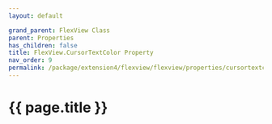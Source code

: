 ```yaml
---
layout: default

grand_parent: FlexView Class
parent: Properties
has_children: false
title: FlexView.CursorTextColor Property
nav_order: 9
permalink: /package/extension4/flexview/flexview/properties/cursortextcolor
---
```

# {{ page.title }}